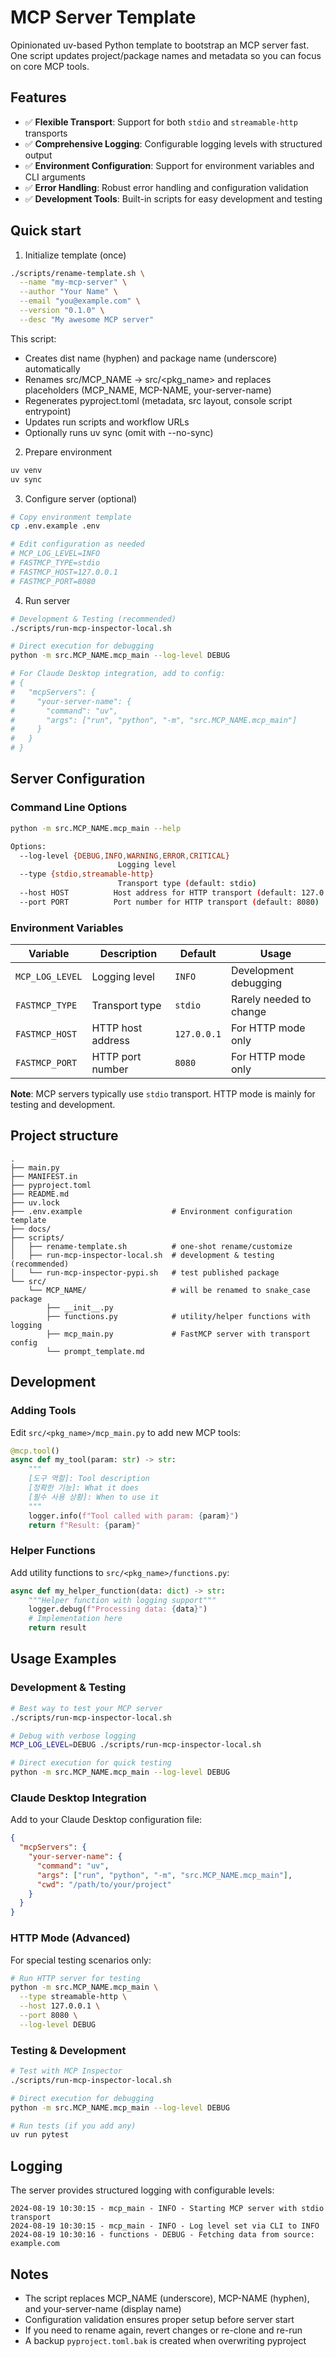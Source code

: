 # MCP Server Template

Opinionated uv-based Python template to bootstrap an MCP server fast. One script updates project/package names and metadata so you can focus on core MCP tools.

## Features

- ✅ **Flexible Transport**: Support for both `stdio` and `streamable-http` transports
- ✅ **Comprehensive Logging**: Configurable logging levels with structured output  
- ✅ **Environment Configuration**: Support for environment variables and CLI arguments
- ✅ **Error Handling**: Robust error handling and configuration validation
- ✅ **Development Tools**: Built-in scripts for easy development and testing

## Quick start

1) Initialize template (once)

```bash
./scripts/rename-template.sh \
  --name "my-mcp-server" \
  --author "Your Name" \
  --email "you@example.com" \
  --version "0.1.0" \
  --desc "My awesome MCP server"
```

This script:
- Creates dist name (hyphen) and package name (underscore) automatically
- Renames src/MCP_NAME -> src/<pkg_name> and replaces placeholders (MCP_NAME, MCP-NAME, your-server-name)
- Regenerates pyproject.toml (metadata, src layout, console script entrypoint)
- Updates run scripts and workflow URLs
- Optionally runs uv sync (omit with --no-sync)

2) Prepare environment

```bash
uv venv
uv sync
```

3) Configure server (optional)

```bash
# Copy environment template
cp .env.example .env

# Edit configuration as needed
# MCP_LOG_LEVEL=INFO
# FASTMCP_TYPE=stdio
# FASTMCP_HOST=127.0.0.1
# FASTMCP_PORT=8080
```

4) Run server

```bash
# Development & Testing (recommended)
./scripts/run-mcp-inspector-local.sh

# Direct execution for debugging
python -m src.MCP_NAME.mcp_main --log-level DEBUG

# For Claude Desktop integration, add to config:
# {
#   "mcpServers": {
#     "your-server-name": {
#       "command": "uv",
#       "args": ["run", "python", "-m", "src.MCP_NAME.mcp_main"]
#     }
#   }
# }
```

## Server Configuration

### Command Line Options

```bash
python -m src.MCP_NAME.mcp_main --help

Options:
  --log-level {DEBUG,INFO,WARNING,ERROR,CRITICAL}
                        Logging level
  --type {stdio,streamable-http}
                        Transport type (default: stdio)
  --host HOST          Host address for HTTP transport (default: 127.0.0.1)
  --port PORT          Port number for HTTP transport (default: 8080)
```

### Environment Variables

| Variable | Description | Default | Usage |
|----------|-------------|---------|--------|
| `MCP_LOG_LEVEL` | Logging level | `INFO` | Development debugging |
| `FASTMCP_TYPE` | Transport type | `stdio` | Rarely needed to change |
| `FASTMCP_HOST` | HTTP host address | `127.0.0.1` | For HTTP mode only |
| `FASTMCP_PORT` | HTTP port number | `8080` | For HTTP mode only |

**Note**: MCP servers typically use `stdio` transport. HTTP mode is mainly for testing and development.

## Project structure

```
.
├── main.py
├── MANIFEST.in
├── pyproject.toml
├── README.md
├── uv.lock
├── .env.example                    # Environment configuration template
├── docs/
├── scripts/
│   ├── rename-template.sh          # one-shot rename/customize
│   ├── run-mcp-inspector-local.sh  # development & testing (recommended)
│   └── run-mcp-inspector-pypi.sh   # test published package
└── src/
    └── MCP_NAME/                   # will be renamed to snake_case package
        ├── __init__.py
        ├── functions.py            # utility/helper functions with logging
        ├── mcp_main.py             # FastMCP server with transport config
        └── prompt_template.md
```

## Development

### Adding Tools

Edit `src/<pkg_name>/mcp_main.py` to add new MCP tools:

```python
@mcp.tool()
async def my_tool(param: str) -> str:
    """
    [도구 역할]: Tool description
    [정확한 기능]: What it does
    [필수 사용 상황]: When to use it
    """
    logger.info(f"Tool called with param: {param}")
    return f"Result: {param}"
```

### Helper Functions

Add utility functions to `src/<pkg_name>/functions.py`:

```python
async def my_helper_function(data: dict) -> str:
    """Helper function with logging support"""
    logger.debug(f"Processing data: {data}")
    # Implementation here
    return result
```

## Usage Examples

### Development & Testing
```bash
# Best way to test your MCP server
./scripts/run-mcp-inspector-local.sh

# Debug with verbose logging
MCP_LOG_LEVEL=DEBUG ./scripts/run-mcp-inspector-local.sh

# Direct execution for quick testing
python -m src.MCP_NAME.mcp_main --log-level DEBUG
```

### Claude Desktop Integration
Add to your Claude Desktop configuration file:

```json
{
  "mcpServers": {
    "your-server-name": {
      "command": "uv",
      "args": ["run", "python", "-m", "src.MCP_NAME.mcp_main"],
      "cwd": "/path/to/your/project"
    }
  }
}
```

### HTTP Mode (Advanced)
For special testing scenarios only:

```bash
# Run HTTP server for testing
python -m src.MCP_NAME.mcp_main \
  --type streamable-http \
  --host 127.0.0.1 \
  --port 8080 \
  --log-level DEBUG
```

### Testing & Development

```bash
# Test with MCP Inspector
./scripts/run-mcp-inspector-local.sh

# Direct execution for debugging
python -m src.MCP_NAME.mcp_main --log-level DEBUG

# Run tests (if you add any)
uv run pytest
```

## Logging

The server provides structured logging with configurable levels:

```
2024-08-19 10:30:15 - mcp_main - INFO - Starting MCP server with stdio transport
2024-08-19 10:30:15 - mcp_main - INFO - Log level set via CLI to INFO
2024-08-19 10:30:16 - functions - DEBUG - Fetching data from source: example.com
```

## Notes

- The script replaces MCP_NAME (underscore), MCP-NAME (hyphen), and your-server-name (display name)
- Configuration validation ensures proper setup before server start
- If you need to rename again, revert changes or re-clone and re-run
- A backup `pyproject.toml.bak` is created when overwriting pyproject

